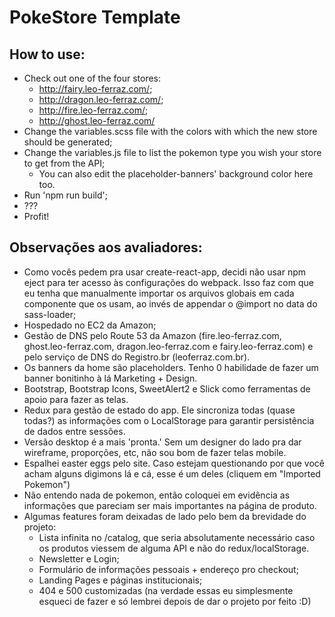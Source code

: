 # PokeStore Template  
## How to use:  
 + Check out one of the four stores:  
	 + http://fairy.leo-ferraz.com/;
	 + http://dragon.leo-ferraz.com/;
	 + http://fire.leo-ferraz.com/;
	 + http://ghost.leo-ferraz.com/
+ Change the variables.scss file with the colors with which the new store should be generated;
+ Change the variables.js file to list the pokemon type you wish your store to get from the API;
	+ You can also edit the placeholder-banners' background color here too.
+ Run 'npm run build';
+ ???
+ Profit!

## Observações aos avaliadores:
- Como vocês pedem pra usar create-react-app, decidi não usar npm eject para ter acesso às configurações do webpack. Isso faz com que eu tenha que manualmente importar os arquivos globais em cada componente que os usam, ao invés de appendar o @import no data do sass-loader;
- Hospedado no EC2 da Amazon;
- Gestão de DNS pelo Route 53 da Amazon (fire.leo-ferraz.com, ghost.leo-ferraz.com, dragon.leo-ferraz.com e fairy.leo-ferraz.com) e pelo serviço de DNS do Registro.br (leoferraz.com.br).
- Os banners da home são placeholders. Tenho 0 habilidade de fazer um banner bonitinho à lá Marketing + Design.
- Bootstrap, Bootstrap Icons, SweetAlert2 e Slick como ferramentas de apoio para fazer as telas.
- Redux para gestão de estado do app. Ele sincroniza todas (quase todas?) as informações com o LocalStorage para garantir persistência de dados entre sessões.
- Versão desktop é a mais 'pronta.' Sem um designer do lado pra dar wireframe, proporções, etc, não sou bom de fazer telas mobile.
- Espalhei easter eggs pelo site. Caso estejam questionando por que você acham alguns digimons lá e cá, esse é um deles (cliquem em "Imported Pokemon")
- Não entendo nada de pokemon, então coloquei em evidência as informações que pareciam ser mais importantes na página de produto.
- Algumas features foram deixadas de lado pelo bem da brevidade do projeto:
	- Lista infinita no /catalog, que seria absolutamente necessário caso os produtos viessem de alguma API e não do redux/localStorage.
	- Newsletter e Login;
	- Formulário de informações pessoais + endereço pro checkout;
	- Landing Pages e páginas institucionais;
	- 404 e 500 customizadas (na verdade essas eu simplesmente esqueci de fazer e só lembrei depois de dar o projeto por feito :D)
